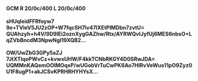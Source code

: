 #### GCM R 20/0c/400 L 20/0c/400
**sHUqleidFFRfoyw7**<br/>**9e+TVleV5JU2zOP+W7fqcSH7lv47lXEtPIMDbn7zvtU=**<br/>**QUAhzyh+h4V/9D9IEi2oznXygGAZhw/Rtx/AYRWQvIJyfUj6MES6nbsO+LqZVbBncdM3NpwNgl19XQB2...**<br/><br/>
**OW/UwZbG3GPy5aZJ**<br/>**7JtXTIqoPWvCz+kvwxUHW/F4kkTCNbRKGY4D0SRwJDA=**<br/>**UQMMnKAQemOOlMOqxP/wUGobVrTuCwPK6Ao7HlRvVeWus11pO9Zyz0U1F8ugP1+akJCSvKPRHRHYHYsX...**